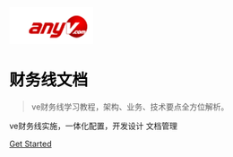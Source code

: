 ![logo](images/logo.png)

# <font color=black>**财务线文档**</font>
>
> ve财务线学习教程，架构、业务、技术要点全方位解析。

ve财务线实施，一体化配置，开发设计 文档管理

[Get Started](README.md)
